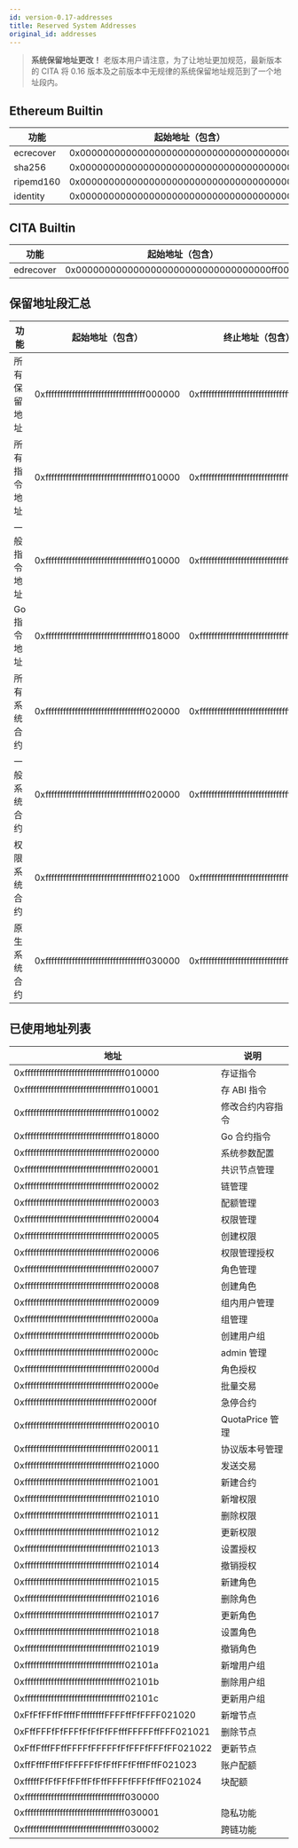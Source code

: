 ```yaml
---
id: version-0.17-addresses
title: Reserved System Addresses
original_id: addresses
---
```


> **系统保留地址更改！**
老版本用户请注意，为了让地址更加规范，最新版本的 CITA 将 0.16 版本及之前版本中无规律的系统保留地址规范到了一个地址段内。

## Ethereum Builtin

| 功能      | 起始地址（包含）                           |
| --------- | ------------------------------------------ |
| ecrecover | 0x0000000000000000000000000000000000000001 |
| sha256    | 0x0000000000000000000000000000000000000002 |
| ripemd160 | 0x0000000000000000000000000000000000000003 |
| identity  | 0x0000000000000000000000000000000000000004 |

## CITA Builtin

| 功能      | 起始地址（包含）                           |
| --------- | ------------------------------------------ |
| edrecover | 0x0000000000000000000000000000000000ff0001 |

## 保留地址段汇总

| 功能         | 起始地址（包含）                           | 终止地址（包含）                           |
| ------------ | ------------------------------------------ | ------------------------------------------ |
| 所有保留地址 | 0xffffffffffffffffffffffffffffffffff000000 | 0xffffffffffffffffffffffffffffffffffffffff |
| 所有指令地址 | 0xffffffffffffffffffffffffffffffffff010000 | 0xffffffffffffffffffffffffffffffffff01ffff |
| 一般指令地址 | 0xffffffffffffffffffffffffffffffffff010000 | 0xffffffffffffffffffffffffffffffffff0100ff |
| Go 指令地址  | 0xffffffffffffffffffffffffffffffffff018000 | 0xffffffffffffffffffffffffffffffffff018fff |
| 所有系统合约 | 0xffffffffffffffffffffffffffffffffff020000 | 0xffffffffffffffffffffffffffffffffff02ffff |
| 一般系统合约 | 0xffffffffffffffffffffffffffffffffff020000 | 0xffffffffffffffffffffffffffffffffff0200ff |
| 权限系统合约 | 0xffffffffffffffffffffffffffffffffff021000 | 0xffffffffffffffffffffffffffffffffff0210ff |
| 原生系统合约 | 0xffffffffffffffffffffffffffffffffff030000 | 0xffffffffffffffffffffffffffffffffff03ffff |

## 已使用地址列表

| 地址                                       | 说明             |
| ------------------------------------------ | ---------------- |
| 0xffffffffffffffffffffffffffffffffff010000 | 存证指令         |
| 0xffffffffffffffffffffffffffffffffff010001 | 存 ABI 指令      |
| 0xffffffffffffffffffffffffffffffffff010002 | 修改合约内容指令 |
| 0xffffffffffffffffffffffffffffffffff018000 | Go 合约指令      |
| 0xffffffffffffffffffffffffffffffffff020000 | 系统参数配置     |
| 0xffffffffffffffffffffffffffffffffff020001 | 共识节点管理     |
| 0xffffffffffffffffffffffffffffffffff020002 | 链管理           |
| 0xffffffffffffffffffffffffffffffffff020003 | 配额管理         |
| 0xffffffffffffffffffffffffffffffffff020004 | 权限管理         |
| 0xffffffffffffffffffffffffffffffffff020005 | 创建权限         |
| 0xffffffffffffffffffffffffffffffffff020006 | 权限管理授权     |
| 0xffffffffffffffffffffffffffffffffff020007 | 角色管理         |
| 0xffffffffffffffffffffffffffffffffff020008 | 创建角色         |
| 0xffffffffffffffffffffffffffffffffff020009 | 组内用户管理     |
| 0xffffffffffffffffffffffffffffffffff02000a | 组管理           |
| 0xffffffffffffffffffffffffffffffffff02000b | 创建用户组       |
| 0xffffffffffffffffffffffffffffffffff02000c | admin 管理       |
| 0xffffffffffffffffffffffffffffffffff02000d | 角色授权         |
| 0xffffffffffffffffffffffffffffffffff02000e | 批量交易         |
| 0xffffffffffffffffffffffffffffffffff02000f | 急停合约         |
| 0xffffffffffffffffffffffffffffffffff020010 | QuotaPrice 管理  |
| 0xffffffffffffffffffffffffffffffffff020011 | 协议版本号管理   |
| 0xffffffffffffffffffffffffffffffffff021000 | 发送交易         |
| 0xffffffffffffffffffffffffffffffffff021001 | 新建合约         |
| 0xffffffffffffffffffffffffffffffffff021010 | 新增权限         |
| 0xffffffffffffffffffffffffffffffffff021011 | 删除权限         |
| 0xffffffffffffffffffffffffffffffffff021012 | 更新权限         |
| 0xffffffffffffffffffffffffffffffffff021013 | 设置授权         |
| 0xffffffffffffffffffffffffffffffffff021014 | 撤销授权         |
| 0xffffffffffffffffffffffffffffffffff021015 | 新建角色         |
| 0xffffffffffffffffffffffffffffffffff021016 | 删除角色         |
| 0xffffffffffffffffffffffffffffffffff021017 | 更新角色         |
| 0xffffffffffffffffffffffffffffffffff021018 | 设置角色         |
| 0xffffffffffffffffffffffffffffffffff021019 | 撤销角色         |
| 0xffffffffffffffffffffffffffffffffff02101a | 新增用户组       |
| 0xffffffffffffffffffffffffffffffffff02101b | 删除用户组       |
| 0xffffffffffffffffffffffffffffffffff02101c | 更新用户组       |
| 0xFfFfFFffFffffFffffffffFFFFffFfFFFF021020 | 新增节点         |
| 0xFffFFFfFfFFFfFfFfFfFFfffFFFFFffFFF021021 | 删除节点         |
| 0xFffFfffFFffFFFFfFFFFFfFfFFFfFFFfFF021022 | 更新节点         |
| 0xffFfffFfffFfFFFFFfFfFffFFfFfffFffF021023 | 账户配额         |
| 0xfffffFfFfFFfFFffFfFffFFFFfFFFfFffF021024 | 块配额           |
| 0xffffffffffffffffffffffffffffffffff030000 |                  |
| 0xffffffffffffffffffffffffffffffffff030001 | 隐私功能         |
| 0xffffffffffffffffffffffffffffffffff030002 | 跨链功能         |

